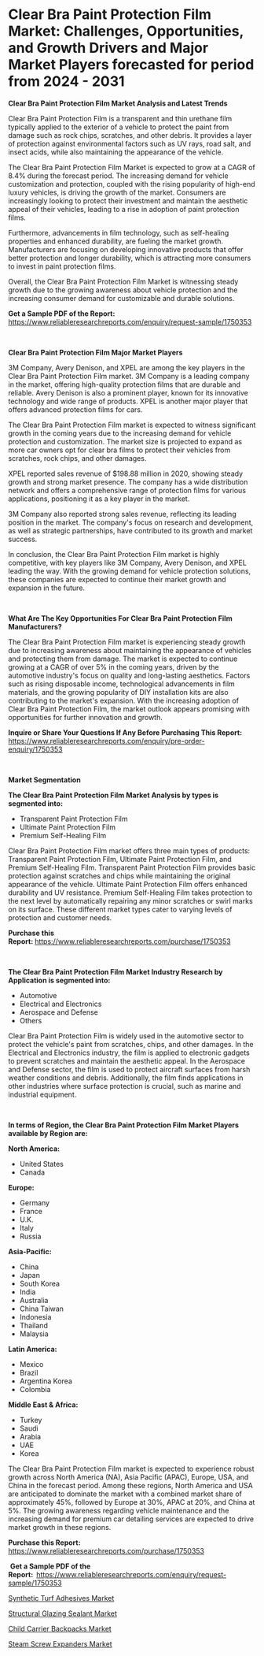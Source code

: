 <p><h1>Clear Bra Paint Protection Film Market: Challenges, Opportunities, and Growth Drivers and Major Market Players forecasted for period from 2024 - 2031</h1></p><p><strong>Clear Bra Paint Protection Film Market Analysis and Latest Trends</strong></p>
<p><p>Clear Bra Paint Protection Film is a transparent and thin urethane film typically applied to the exterior of a vehicle to protect the paint from damage such as rock chips, scratches, and other debris. It provides a layer of protection against environmental factors such as UV rays, road salt, and insect acids, while also maintaining the appearance of the vehicle.</p><p>The Clear Bra Paint Protection Film Market is expected to grow at a CAGR of 8.4% during the forecast period. The increasing demand for vehicle customization and protection, coupled with the rising popularity of high-end luxury vehicles, is driving the growth of the market. Consumers are increasingly looking to protect their investment and maintain the aesthetic appeal of their vehicles, leading to a rise in adoption of paint protection films.</p><p>Furthermore, advancements in film technology, such as self-healing properties and enhanced durability, are fueling the market growth. Manufacturers are focusing on developing innovative products that offer better protection and longer durability, which is attracting more consumers to invest in paint protection films.</p><p>Overall, the Clear Bra Paint Protection Film Market is witnessing steady growth due to the growing awareness about vehicle protection and the increasing consumer demand for customizable and durable solutions.</p></p>
<p><strong>Get a Sample PDF of the Report:&nbsp;</strong> <a href="https://www.reliableresearchreports.com/enquiry/request-sample/1750353">https://www.reliableresearchreports.com/enquiry/request-sample/1750353</a></p>
<p>&nbsp;</p>
<p><strong>Clear Bra Paint Protection Film Major Market Players</strong></p>
<p><p>3M Company, Avery Denison, and XPEL are among the key players in the Clear Bra Paint Protection Film market. 3M Company is a leading company in the market, offering high-quality protection films that are durable and reliable. Avery Denison is also a prominent player, known for its innovative technology and wide range of products. XPEL is another major player that offers advanced protection films for cars.</p><p>The Clear Bra Paint Protection Film market is expected to witness significant growth in the coming years due to the increasing demand for vehicle protection and customization. The market size is projected to expand as more car owners opt for clear bra films to protect their vehicles from scratches, rock chips, and other damages.</p><p>XPEL reported sales revenue of $198.88 million in 2020, showing steady growth and strong market presence. The company has a wide distribution network and offers a comprehensive range of protection films for various applications, positioning it as a key player in the market.</p><p>3M Company also reported strong sales revenue, reflecting its leading position in the market. The company's focus on research and development, as well as strategic partnerships, have contributed to its growth and market success.</p><p>In conclusion, the Clear Bra Paint Protection Film market is highly competitive, with key players like 3M Company, Avery Denison, and XPEL leading the way. With the growing demand for vehicle protection solutions, these companies are expected to continue their market growth and expansion in the future.</p></p>
<p>&nbsp;</p>
<p><strong>What Are The Key Opportunities For Clear Bra Paint Protection Film Manufacturers?</strong></p>
<p><p>The Clear Bra Paint Protection Film market is experiencing steady growth due to increasing awareness about maintaining the appearance of vehicles and protecting them from damage. The market is expected to continue growing at a CAGR of over 5% in the coming years, driven by the automotive industry's focus on quality and long-lasting aesthetics. Factors such as rising disposable income, technological advancements in film materials, and the growing popularity of DIY installation kits are also contributing to the market's expansion. With the increasing adoption of Clear Bra Paint Protection Film, the market outlook appears promising with opportunities for further innovation and growth.</p></p>
<p><strong>Inquire or Share Your Questions If Any Before Purchasing This Report:</strong> <a href="https://www.reliableresearchreports.com/enquiry/pre-order-enquiry/1750353">https://www.reliableresearchreports.com/enquiry/pre-order-enquiry/1750353</a></p>
<p>&nbsp;</p>
<p><strong>Market Segmentation</strong></p>
<p><strong>The Clear Bra Paint Protection Film Market Analysis by types is segmented into:</strong></p>
<p><ul><li>Transparent Paint Protection Film</li><li>Ultimate Paint Protection Film</li><li>Premium Self-Healing Film</li></ul></p>
<p><p>Clear Bra Paint Protection Film market offers three main types of products: Transparent Paint Protection Film, Ultimate Paint Protection Film, and Premium Self-Healing Film. Transparent Paint Protection Film provides basic protection against scratches and chips while maintaining the original appearance of the vehicle. Ultimate Paint Protection Film offers enhanced durability and UV resistance. Premium Self-Healing Film takes protection to the next level by automatically repairing any minor scratches or swirl marks on its surface. These different market types cater to varying levels of protection and customer needs.</p></p>
<p><strong>Purchase this Report:&nbsp;</strong><a href="https://www.reliableresearchreports.com/purchase/1750353">https://www.reliableresearchreports.com/purchase/1750353</a></p>
<p>&nbsp;</p>
<p><strong>The Clear Bra Paint Protection Film Market Industry Research by Application is segmented into:</strong></p>
<p><ul><li>Automotive</li><li>Electrical and Electronics</li><li>Aerospace and Defense</li><li>Others</li></ul></p>
<p><p>Clear Bra Paint Protection Film is widely used in the automotive sector to protect the vehicle's paint from scratches, chips, and other damages. In the Electrical and Electronics industry, the film is applied to electronic gadgets to prevent scratches and maintain the aesthetic appeal. In the Aerospace and Defense sector, the film is used to protect aircraft surfaces from harsh weather conditions and debris. Additionally, the film finds applications in other industries where surface protection is crucial, such as marine and industrial equipment.</p></p>
<p>&nbsp;</p>
<p><strong>In terms of Region, the Clear Bra Paint Protection Film Market Players available by Region are:</strong></p>
<p>
    <p> <strong> North America: </strong>
        <ul>
            <li>United States</li>
            <li>Canada</li>
        </ul>
        </p> 
    <p> <strong> Europe: </strong>
        <ul>
            <li>Germany</li>
            <li>France</li>
            <li>U.K.</li>
            <li>Italy</li>
            <li>Russia</li>
        </ul>
        </p> 
    <p> <strong> Asia-Pacific: </strong>
        <ul>
            <li>China</li>
            <li>Japan</li>
            <li>South Korea</li>
            <li>India</li>
            <li>Australia</li>
            <li>China Taiwan</li>
            <li>Indonesia</li>
            <li>Thailand</li>
            <li>Malaysia</li>
        </ul>
        </p> 
    <p> <strong> Latin America: </strong>
        <ul>
            <li>Mexico</li>
            <li>Brazil</li>
            <li>Argentina Korea</li>
            <li>Colombia</li>
        </ul>
        </p> 
    <p> <strong> Middle East & Africa: </strong>
        <ul>
            <li>Turkey</li>
            <li>Saudi</li>
            <li>Arabia</li>
            <li>UAE</li>
            <li>Korea</li>
        </ul>
    </p>
    </p>
<p><p>The Clear Bra Paint Protection Film market is expected to experience robust growth across North America (NA), Asia Pacific (APAC), Europe, USA, and China in the forecast period. Among these regions, North America and USA are anticipated to dominate the market with a combined market share of approximately 45%, followed by Europe at 30%, APAC at 20%, and China at 5%. The growing awareness regarding vehicle maintenance and the increasing demand for premium car detailing services are expected to drive market growth in these regions.</p></p>
<p><strong>Purchase this Report: </strong><a href="https://www.reliableresearchreports.com/purchase/1750353">https://www.reliableresearchreports.com/purchase/1750353</a></p>
<p>&nbsp;<strong>Get a Sample PDF of the Report:&nbsp;&nbsp;</strong><a href="https://www.reliableresearchreports.com/enquiry/request-sample/1750353">https://www.reliableresearchreports.com/enquiry/request-sample/1750353</a></p>
<p><strong></strong></p>
<p><p><a href="https://view.publitas.com/reportprime-1/synthetic-turf-adhesives-market-size-reflecting-a-forecast-till-2031-market-by-type-by-application-and-by-geography/">Synthetic Turf Adhesives Market</a></p><p><a href="https://view.publitas.com/reportprime-1/structural-glazing-sealant-market-size-growth-and-forecast-from-2024-2031/">Structural Glazing Sealant Market</a></p><p><a href="https://iodized-pantydraco-05c.notion.site/Child-Carrier-Backpacks-Market-Size-Growth-Outlook-from-2024-to-2031-projecting-at-Market-s-Trends-427c2e507cea45b590fce610ea539d05">Child Carrier Backpacks Market</a></p><p><a href="https://view.publitas.com/reportprime-1/steam-screw-expanders-market-size-growth-outlook-from-2024-to-2031-projecting-at-markets-trends-analysis-by-application-regional-outlook-and-revenue/">Steam Screw Expanders Market</a></p></p>
